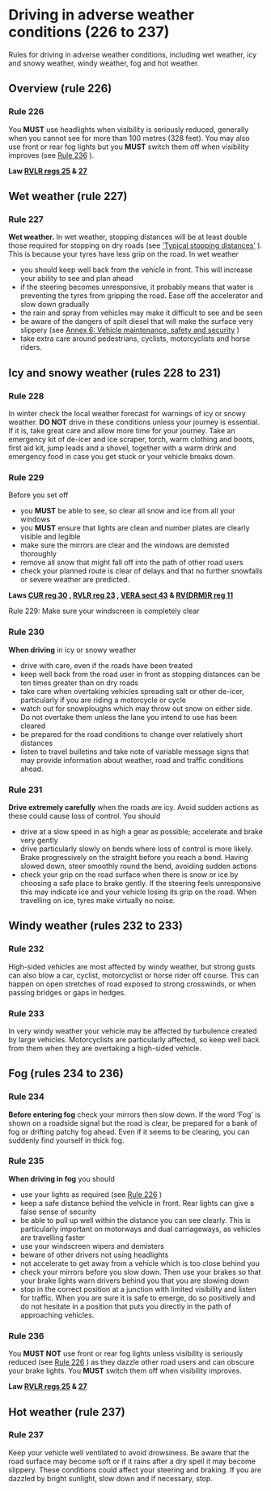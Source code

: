 <h1>Driving in adverse weather conditions (226 to 237)</h1>
<p>Rules for driving in adverse weather conditions, including wet weather, icy and snowy weather, windy weather, fog and hot weather.</p>
<h2>Overview (rule 226)</h2>
<h3>Rule 226</h3>
<p>You <strong>MUST</strong>
use headlights when visibility is seriously reduced, generally when you cannot see for more than 100 metres (328 feet). You may also use front or rear fog lights but you <strong>MUST</strong>
switch them off when visibility improves (see <a href='driving-in-adverse-weather-conditions-226-to-237.md#rule236'>Rule 236</a> ).</p>
<p><strong>Law <a href='http://www.legislation.gov.uk/uksi/1989/1796/regulation/25/made'>RVLR regs 25</a> & <a href='http://www.legislation.gov.uk/uksi/1989/1796/regulation/27/made'>27</a></strong>
</p>
<h2>Wet weather (rule 227)</h2>
<h3>Rule 227</h3>
<p><strong>Wet weather.</strong>
In wet weather, stopping distances will be at least double those required for stopping on dry roads (see <a href='general-rules-techniques-and-advice-for-all-drivers-and-riders-103-to-158.md#rule126'>‘Typical stopping distances’</a> ). This is because your tyres have less grip on the road. In wet weather</p>
<ul><li>you should keep well back from the vehicle in front. This will increase your ability to see and plan ahead</li>
<li>if the steering becomes unresponsive, it probably means that water is preventing the tyres from gripping the road. Ease off the accelerator and slow down gradually</li>
<li>the rain and spray from vehicles may make it difficult to see and be seen</li>
<li>be aware of the dangers of spilt diesel that will make the surface very slippery (see <a href='annex-6-vehicle-maintenance-safety-and-security.md'>Annex 6: Vehicle maintenance, safety and security</a> )</li>
<li>take extra care around pedestrians, cyclists, motorcyclists and horse riders.</li>
</ul>
<h2>Icy and snowy weather (rules 228 to 231)</h2>
<h3>Rule 228</h3>
<p>In winter check the local weather forecast for warnings of icy or snowy weather. <strong>DO NOT</strong>
drive in these conditions unless your journey is essential. If it is, take great care and allow more time for your journey. Take an emergency kit of de-icer and ice scraper, torch, warm clothing and boots, first aid kit, jump leads and a shovel, together with a warm drink and emergency food in case you get stuck or your vehicle breaks down.</p>
<h3>Rule 229</h3>
<p>Before you set off</p>
<ul><li>you <strong>MUST</strong>
be able to see, so clear all snow and ice from all your windows</li>
<li>you <strong>MUST</strong>
ensure that lights are clean and number plates are clearly visible and legible</li>
<li>make sure the mirrors are clear and the windows are demisted thoroughly</li>
<li>remove all snow that might fall off into the path of other road users</li>
<li>check your planned route is clear of delays and that no further snowfalls or severe weather are predicted.</li>
</ul>
<p><strong>Laws <a href='http://www.legislation.gov.uk/uksi/1986/1078/regulation/30/made'>CUR reg 30</a> , <a href='http://www.legislation.gov.uk/uksi/1989/1796/regulation/23/made'>RVLR reg 23</a> , <a href='http://www.legislation.gov.uk/ukpga/1994/22/section/43'>VERA sect 43</a> & <a href='http://www.legislation.gov.uk/uksi/2001/561/regulation/11/made'>RV(DRM)R reg 11</a></strong>
</p>
<p></p>
Rule 229: Make sure your windscreen is completely clear <h3>Rule 230</h3>
<p><strong>When driving</strong>
in icy or snowy weather</p>
<ul><li>drive with care, even if the roads have been treated</li>
<li>keep well back from the road user in front as stopping distances can be ten times greater than on dry roads</li>
<li>take care when overtaking vehicles spreading salt or other de-icer, particularly if you are riding a motorcycle or cycle</li>
<li>watch out for snowploughs which may throw out snow on either side. Do not overtake them unless the lane you intend to use has been cleared</li>
<li>be prepared for the road conditions to change over relatively short distances</li>
<li>listen to travel bulletins and take note of variable message signs that may provide information about weather, road and traffic conditions ahead.</li>
</ul>
<h3>Rule 231</h3>
<p><strong>Drive extremely carefully</strong>
when the roads are icy. Avoid sudden actions as these could cause loss of control. You should</p>
<ul><li>drive at a slow speed in as high a gear as possible; accelerate and brake very gently</li>
<li>drive particularly slowly on bends where loss of control is more likely. Brake progressively on the straight before you reach a bend. Having slowed down, steer smoothly round the bend, avoiding sudden actions</li>
<li>check your grip on the road surface when there is snow or ice by choosing a safe place to brake gently. If the steering feels unresponsive this may indicate ice and your vehicle losing its grip on the road. When travelling on ice, tyres make virtually no noise.</li>
</ul>
<h2>Windy weather (rules 232 to 233)</h2>
<h3>Rule 232</h3>
<p>High-sided vehicles are most affected by windy weather, but strong gusts can also blow a car, cyclist, motorcyclist or horse rider off course. This can happen on open stretches of road exposed to strong crosswinds, or when passing bridges or gaps in hedges.</p>
<h3>Rule 233</h3>
<p>In very windy weather your vehicle may be affected by turbulence created by large vehicles. Motorcyclists are particularly affected, so keep well back from them when they are overtaking a high-sided vehicle.</p>
<h2>Fog (rules 234 to 236)</h2>
<h3>Rule 234</h3>
<p><strong>Before entering fog</strong>
check your mirrors then slow down. If the word ‘Fog’ is shown on a roadside signal but the road is clear, be prepared for a bank of fog or drifting patchy fog ahead. Even if it seems to be clearing, you can suddenly find yourself in thick fog.</p>
<h3>Rule 235</h3>
<p><strong>When driving in fog</strong>
you should</p>
<ul><li>use your lights as required (see <a href='driving-in-adverse-weather-conditions-226-to-237.md#rule226'>Rule 226</a> )</li>
<li>keep a safe distance behind the vehicle in front. Rear lights can give a false sense of security</li>
<li>be able to pull up well within the distance you can see clearly. This is particularly important on motorways and dual carriageways, as vehicles are travelling faster</li>
<li>use your windscreen wipers and demisters</li>
<li>beware of other drivers not using headlights</li>
<li>not accelerate to get away from a vehicle which is too close behind you</li>
<li>check your mirrors before you slow down. Then use your brakes so that your brake lights warn drivers behind you that you are slowing down</li>
<li>stop in the correct position at a junction with limited visibility and listen for traffic. When you are sure it is safe to emerge, do so positively and do not hesitate in a position that puts you directly in the path of approaching vehicles.</li>
</ul>
<h3>Rule 236</h3>
<p>You <strong>MUST NOT</strong>
use front or rear fog lights unless visibility is seriously reduced (see <a href='driving-in-adverse-weather-conditions-226-to-237.md#rule226'>Rule 226</a> ) as they dazzle other road users and can obscure your brake lights. You <strong>MUST</strong>
switch them off when visibility improves.</p>
<p><strong>Law <a href='http://www.legislation.gov.uk/uksi/1989/1796/regulation/25/made'>RVLR regs 25</a> & <a href='http://www.legislation.gov.uk/uksi/1989/1796/regulation/27/made'>27</a></strong>
</p>
<h2>Hot weather (rule 237)</h2>
<h3>Rule 237</h3>
<p>Keep your vehicle well ventilated to avoid drowsiness. Be aware that the road surface may become soft or if it rains after a dry spell it may become slippery. These conditions could affect your steering and braking. If you are dazzled by bright sunlight, slow down and if necessary, stop.</p>

